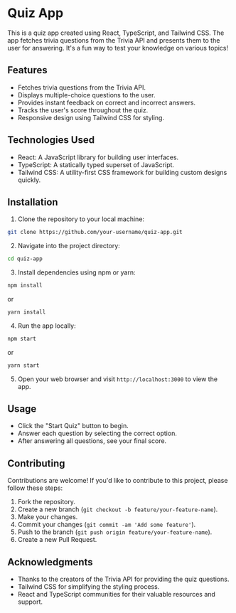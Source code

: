 # Quiz App

This is a quiz app created using React, TypeScript, and Tailwind CSS. The app fetches trivia questions from the Trivia API and presents them to the user for answering. It's a fun way to test your knowledge on various topics!

## Features

- Fetches trivia questions from the Trivia API.
- Displays multiple-choice questions to the user.
- Provides instant feedback on correct and incorrect answers.
- Tracks the user's score throughout the quiz.
- Responsive design using Tailwind CSS for styling.

## Technologies Used

- React: A JavaScript library for building user interfaces.
- TypeScript: A statically typed superset of JavaScript.
- Tailwind CSS: A utility-first CSS framework for building custom designs quickly.

## Installation

1. Clone the repository to your local machine:

```sh
git clone https://github.com/your-username/quiz-app.git
```

2. Navigate into the project directory:

```sh
cd quiz-app
```

3. Install dependencies using npm or yarn:

```sh
npm install
```
or
```sh
yarn install
```

4. Run the app locally:

```sh
npm start
```
or
```sh
yarn start
```

5. Open your web browser and visit `http://localhost:3000` to view the app.

## Usage

- Click the "Start Quiz" button to begin.
- Answer each question by selecting the correct option.
- After answering all questions, see your final score.

## Contributing

Contributions are welcome! If you'd like to contribute to this project, please follow these steps:

1. Fork the repository.
2. Create a new branch (`git checkout -b feature/your-feature-name`).
3. Make your changes.
4. Commit your changes (`git commit -am 'Add some feature'`).
5. Push to the branch (`git push origin feature/your-feature-name`).
6. Create a new Pull Request.

## Acknowledgments

- Thanks to the creators of the Trivia API for providing the quiz questions.
- Tailwind CSS for simplifying the styling process.
- React and TypeScript communities for their valuable resources and support.
